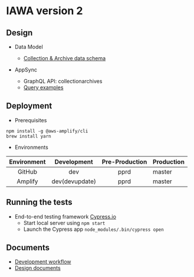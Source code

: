 # IAWA version 2


## Design
* Data Model
  * [Collection & Archive data schema](docs/data_model.md)

* AppSync
  * GraphQL API: collectionarchives
  * [Query examples](docs/appsync.md)

## Deployment
* Prerequisites
```
npm install -g @aws-amplify/cli
brew install yarn
```

* Environments

| Environment | Development | Pre-Production | Production |
|:-----------:|:-----------:|:--------------:|------------|
| GitHub      |     dev     |      pprd      |    master  |
| Amplify     |     dev(devupdate)     |      pprd      |    master  |

## Running the tests
* End-to-end testing framework [Cypress.io](https://www.cypress.io/)
  * Start local server using ```npm start```
  * Launch the Cypress app ```node_modules/.bin/cypress open```

## Documents
* [Development workflow](https://aws-amplify.github.io/docs/cli-toolchain/quickstart#concepts-1)
* [Design documents](docs/)